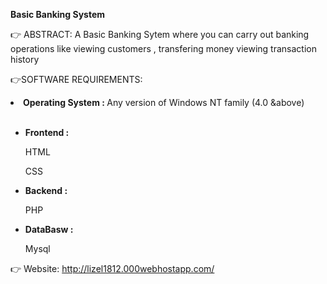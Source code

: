 **Basic Banking System**

👉 ABSTRACT:
 A Basic Banking Sytem where you can carry out banking operations like viewing customers , transfering money viewing transaction history

👉SOFTWARE REQUIREMENTS:

  <li> <b> Operating System : </b> Any version of Windows NT family (4.0 &above) </li>
   &emsp;
<ul>
    <li> <b> Frontend : </b>
        <p> HTML <p>
        <p> CSS <p>
       
   </li>

  <li> <b> Backend : </b>
       <p> PHP <p>
  </li>

 <li> <b> DataBasw : </b>
       <p> Mysql <p>   
  </li>

  </ul>
  
  👉 Website: http://lizel1812.000webhostapp.com/
